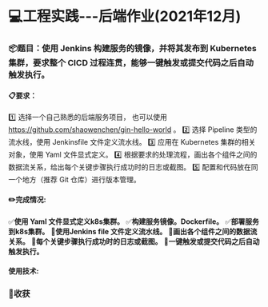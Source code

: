 # :computer:工程实践---后端作业(2021年12月)

### :package:题目：使用 Jenkins 构建服务的镜像，并将其发布到 Kubernetes 集群，要求整个 CICD 过程连贯，能够一键触发或提交代码之后自动触发执行。

#### :clipboard:要求：
:one: 选择一个自己熟悉的后端服务项目， 也可以使用 https://github.com/shaowenchen/gin-hello-world 。
:two: 选择 Pipeline 类型的流水线，使用 Jenkinsfile 文件定义流水线。
:three: 应用在 Kubernetes 集群的相关对象，使用 Yaml 文件显式定义。
:four: 根据要求的处理流程，画出各个组件之间的数据流关系，给出每个关键步骤执行成功时的日志或截图。
:five: 配置和代码放在同一个地方（推荐 Git 仓库）进行版本管理。

#### :pencil2:完成情况:
 :white_check_mark:**使用 Yaml 文件显式定义k8s集群。**
 :white_check_mark:**构建服务镜像。Dockerfile。**
 :white_check_mark:**部署服务到k8s集群。**
 :red_circle:**使用Jenkins file 文件定义流水线。**
 :red_circle:**画出各个组件之间的数据流关系。**
 :red_circle:**每个关键步骤执行成功时的日志或截图。**
 :red_circle:**一键触发或提交代码之后自动触发执行。**

#### 使用技术:


### :rocket:收获

